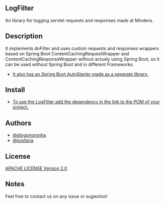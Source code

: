 ## LogFilter

An library for logging servlet requests and responses made at Mindera.

## Description

It implements doFilter and uses custom requests and responses 
wrappers based on Spring Boot ContentCachingRequestWrapper and
ContentCachingResponseWrapper without actualy using Spring Boot,
so it can be used without Spring Boot and in different Frameworks.

- [It also has an Spring Boot AutoStarter made as a seperate library.](https://github.com/DiogoNoronha)

## Install

- [To use the LogFilter add the dependency in the link to the POM of your project.](https://github.com/Mindera/logFilter/packages/1526108)

## Authors

- [@diogonoronha](https://github.com/DiogoNoronha)
- [@luisfaria](https://github.com/luisfcfaria)

## License

[APACHE LICENSE Version 2.0](http://www.apache.org/licenses/)

## Notes

Feel free to contact us on any issue or sugestion!